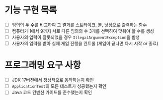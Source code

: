 # 기능 구현 목록

- [ ] 임의의 두 수를 비교하여 그 결과를 스트라이크, 볼, 낫싱으로 출력하는 함수
- [ ] 컴퓨터가 1에서 9까지 서로 다른 임의의 수 3개를 선택하여 맞춰야 할 수를 생성
- [ ] 사용자의 입력이 잘못되었을 경우 `IllegalArgumentException`을 발생
- [ ] 사용자의 입력을 받아 실제 게임 진행을 컨트롤 (게임이 끝나면 다시 시작 or 종료)

# 프로그래밍 요구 사항

- [ ] JDK 17버전에서 정상적으로 동작하는지 확인
- [ ] `ApplicationTest`의 모든 테스트가 성공했는지 확인
- [ ] Java 코드 컨벤션 가이드를 준수했는지 확인
